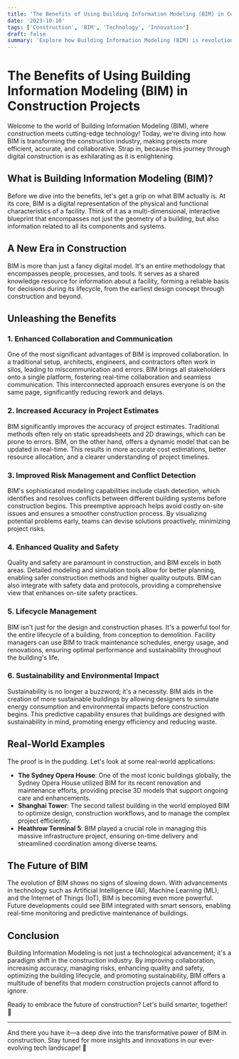 ```yaml
---
title: 'The Benefits of Using Building Information Modeling (BIM) in Construction Projects'
date: '2023-10-10'
tags: ['Construction', 'BIM', 'Technology', 'Innovation']
draft: false
summary: 'Explore how Building Information Modeling (BIM) is revolutionizing the construction industry, offering unparalleled benefits in efficiency, accuracy, and collaboration.'
---
```


# The Benefits of Using Building Information Modeling (BIM) in Construction Projects

Welcome to the world of Building Information Modeling (BIM), where construction meets cutting-edge technology! Today, we're diving into how BIM is transforming the construction industry, making projects more efficient, accurate, and collaborative. Strap in, because this journey through digital construction is as exhilarating as it is enlightening.

## What is Building Information Modeling (BIM)?

Before we dive into the benefits, let's get a grip on what BIM actually is. At its core, BIM is a digital representation of the physical and functional characteristics of a facility. Think of it as a multi-dimensional, interactive blueprint that encompasses not just the geometry of a building, but also information related to all its components and systems.

## A New Era in Construction

BIM is more than just a fancy digital model. It's an entire methodology that encompasses people, processes, and tools. It serves as a shared knowledge resource for information about a facility, forming a reliable basis for decisions during its lifecycle, from the earliest design concept through construction and beyond.

## Unleashing the Benefits

### 1. Enhanced Collaboration and Communication

One of the most significant advantages of BIM is improved collaboration. In a traditional setup, architects, engineers, and contractors often work in silos, leading to miscommunication and errors. BIM brings all stakeholders onto a single platform, fostering real-time collaboration and seamless communication. This interconnected approach ensures everyone is on the same page, significantly reducing rework and delays.

### 2. Increased Accuracy in Project Estimates

BIM significantly improves the accuracy of project estimates. Traditional methods often rely on static spreadsheets and 2D drawings, which can be prone to errors. BIM, on the other hand, offers a dynamic model that can be updated in real-time. This results in more accurate cost estimations, better resource allocation, and a clearer understanding of project timelines.

### 3. Improved Risk Management and Conflict Detection

BIM's sophisticated modeling capabilities include clash detection, which identifies and resolves conflicts between different building systems before construction begins. This preemptive approach helps avoid costly on-site issues and ensures a smoother construction process. By visualizing potential problems early, teams can devise solutions proactively, minimizing project risks.

### 4. Enhanced Quality and Safety

Quality and safety are paramount in construction, and BIM excels in both areas. Detailed modeling and simulation tools allow for better planning, enabling safer construction methods and higher quality outputs. BIM can also integrate with safety data and protocols, providing a comprehensive view that enhances on-site safety practices.

### 5. Lifecycle Management

BIM isn't just for the design and construction phases. It's a powerful tool for the entire lifecycle of a building, from conception to demolition. Facility managers can use BIM to track maintenance schedules, energy usage, and renovations, ensuring optimal performance and sustainability throughout the building's life.

### 6. Sustainability and Environmental Impact

Sustainability is no longer a buzzword; it's a necessity. BIM aids in the creation of more sustainable buildings by allowing designers to simulate energy consumption and environmental impacts before construction begins. This predictive capability ensures that buildings are designed with sustainability in mind, promoting energy efficiency and reducing waste.

## Real-World Examples

The proof is in the pudding. Let's look at some real-world applications:

- **The Sydney Opera House**: One of the most iconic buildings globally, the Sydney Opera House utilized BIM for its recent renovation and maintenance efforts, providing precise 3D models that support ongoing care and enhancements.
- **Shanghai Tower**: The second tallest building in the world employed BIM to optimize design, construction workflows, and to manage the complex project efficiently.
- **Heathrow Terminal 5**: BIM played a crucial role in managing this massive infrastructure project, ensuring on-time delivery and streamlined coordination among diverse teams.

## The Future of BIM

The evolution of BIM shows no signs of slowing down. With advancements in technology such as Artificial Intelligence (AI), Machine Learning (ML), and the Internet of Things (IoT), BIM is becoming even more powerful. Future developments could see BIM integrated with smart sensors, enabling real-time monitoring and predictive maintenance of buildings.

## Conclusion

Building Information Modeling is not just a technological advancement; it's a paradigm shift in the construction industry. By improving collaboration, increasing accuracy, managing risks, enhancing quality and safety, optimizing the building lifecycle, and promoting sustainability, BIM offers a multitude of benefits that modern construction projects cannot afford to ignore.

Ready to embrace the future of construction? Let's build smarter, together! 🌟

---

And there you have it—a deep dive into the transformative power of BIM in construction. Stay tuned for more insights and innovations in our ever-evolving tech landscape! 🚀